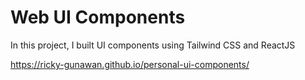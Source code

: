 # Web UI Components

In this project, I built UI components using Tailwind CSS and ReactJS

https://ricky-gunawan.github.io/personal-ui-components/
